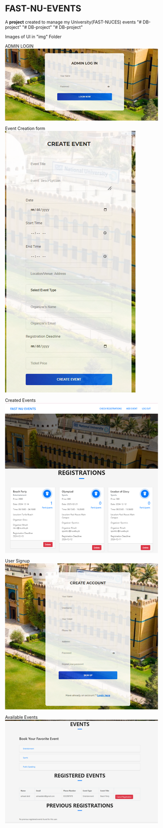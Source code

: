 # FAST-NU-EVENTS
A **project** created to manage my University(FAST-NUCES) events
"# DB-project" 
"# DB-project" 
"# DB-project" 

Images of UI in "img" Folder

ADMIN LOGIN
![ADMIN_LOGIN](img/AdminLogin.png)


Event Creation form
![Event creation form](img/Forms_for_Admin_to_create_Event.png)


Created Events
![Created Events](img/Events_in_Admin_portal.png)


User Signup
![User Signup](img/User_Signup.png)


Available Events
![Available Events](img/Events_for_user_to_register.png)
